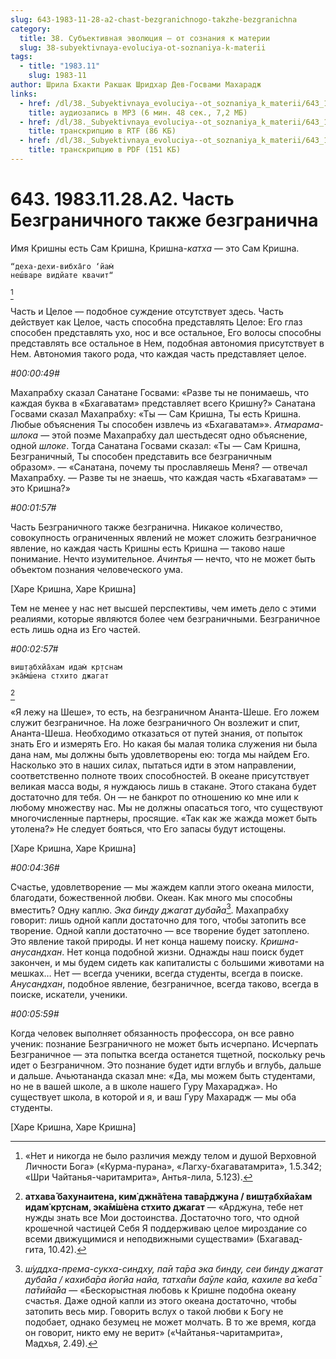 ```yaml
---
slug: 643-1983-11-28-a2-chast-bezgranichnogo-takzhe-bezgranichna
category:
  title: 38. Субъективная эволюция — от сознания к материи
  slug: 38-subyektivnaya-evoluciya-ot-soznaniya-k-materii
tags:
  - title: "1983.11"
    slug: 1983-11
author: Шрила Бхакти Ракшак Шридхар Дев-Госвами Махарадж
links:
  - href: /dl/38._Subyektivnaya_evoluciya--ot_soznaniya_k_materii/643_1983.11.28.A2_SridharMj_Chast_Bezgranichnogo_takzhe_bezgranichna.mp3
    title: аудиозапись в MP3 (6 мин. 48 сек., 7,2 МБ)
  - href: /dl/38._Subyektivnaya_evoluciya--ot_soznaniya_k_materii/643_1983.11.28.A2_SridharMj_Chast_Bezgranichnogo_takzhe_bezgranichna.rtf
    title: транскрипцию в RTF (86 КБ)
  - href: /dl/38._Subyektivnaya_evoluciya--ot_soznaniya_k_materii/643_1983.11.28.A2_SridharMj_Chast_Bezgranichnogo_takzhe_bezgranichna.pdf
    title: транскрипцию в PDF (151 КБ)
---
```


# 643. 1983.11.28.A2. Часть Безграничного также безгранична

Имя Кришны есть Сам Кришна, Кришна-*катха* — это Сам Кришна.

    “деха-дехи-вибха̄го ‘йам̇
    неш́варе видйате квачит“
[^_ftn1]

Часть и Целое — подобное суждение отсутствует здесь. Часть действует как Целое, часть способна представлять Целое: Его глаз способен представлять ухо, нос и все остальное, Его волосы способны представлять все остальное в Нем, подобная автономия присутствует в Нем. Автономия такого рода, что каждая часть представляет целое.

*#00:00:49#*

Махапрабху сказал Санатане Госвами: «Разве ты не понимаешь, что каждая буква в «Бхагаватам» представляет всего Кришну?» Санатана Госвами сказал Махапрабху: «Ты — Сам Кришна, Ты есть Кришна. Любые объяснения Ты способен извлечь из «Бхагаватам»». *Атмарама-шлока* — этой поэме Махапрабху дал шестьдесят одно объяснение, одной *шлоке*. Тогда Санатана Госвами сказал: «Ты — Сам Кришна, Безграничный, Ты способен представить все безграничным образом». — «Санатана, почему ты прославляешь Меня? — отвечал Махапрабху. — Разве ты не знаешь, что каждая часть «Бхагаватам» — это Кришна?»

*#00:01:57#*

Часть Безграничного также безгранична. Никакое количество, совокупность ограниченных явлений не может сложить безграничное явление, но каждая часть Кришны есть Кришна — таково наше понимание. Нечто изумительное. *Ачинтья* — нечто, что не может быть объектом познания человеческого ума.

[Харе Кришна, Харе Кришна]

Тем не менее у нас нет высшей перспективы, чем иметь дело с этими реалиями, которые являются более чем безграничными. Безграничное есть лишь одна из Его частей.

*#00:02:57#*

    виш̣т̣абхйа̄хам идам̇ кр̣тснам
    эка̄м̇ш́ена стхито джагат
[^_ftn2]

«Я лежу на Шеше», то есть, на безграничном Ананта-Шеше. Его ложем служит безграничное. На ложе безграничного Он возлежит и спит, Ананта-Шеша. Необходимо отказаться от путей знания, от попыток знать Его и измерять Его. Но какая бы малая толика служения ни была дана нам, мы должны быть удовлетворены ею: тогда мы найдем Его. Насколько это в наших силах, пытаться идти в этом направлении, соответственно полноте твоих способностей. В океане присутствует великая масса воды, я нуждаюсь лишь в стакане. Этого стакана будет достаточно для тебя. Он — не банкрот по отношению ко мне или к любому множеству нас. Мы не должны опасаться того, что существуют многочисленные партнеры, просящие. «Так как же жажда может быть утолена?» Не следует бояться, что Его запасы будут истощены.

[Харе Кришна, Харе Кришна]

*#00:04:36#*

Счастье, удовлетворение — мы жаждем капли этого океана милости, благодати, божественной любви. Океан. Как много мы способны вместить? Одну каплю. *Эка бинду джагат д̣уба̄йа*[^_ftn3]. Махапрабху говорит: лишь одной капли достаточно для того, чтобы затопить все творение. Одной капли достаточно — все творение будет затоплено. Это явление такой природы. И нет конца нашему поиску. *Кришна-анусандхан*. Нет конца подобной жизни. Однажды наш поиск будет закончен, и мы будем сидеть как капиталисты с большими животами на мешках… Нет — всегда ученики, всегда студенты, всегда в поиске. *Анусандхан*, подобное явление, безграничное, всегда таково, всегда в поиске, искатели, ученики.

*#00:05:59#*

Когда человек выполняет обязанность профессора, он все равно ученик: познание Безграничного не может быть исчерпано. Исчерпать Безграничное — эта попытка всегда останется тщетной, поскольку речь идет о Безграничном. Это познание будет идти вглубь и вглубь, дальше и дальше. Ачьютананда сказал мне: «Да, мы можем быть студентами, но не в вашей школе, а в школе нашего Гуру Махараджа». Но существует школа, в которой и я, и ваш Гуру Махарадж — мы оба студенты.

[Харе Кришна, Харе Кришна]



[^_ftn1]: «Нет и никогда не было различия между телом и душой Верховной Личности Бога» («Курма-пурана», «Лагху-бхагаватамрита», 1.5.342; «Шри Чайтанья-чаритамрита», Антья-лила, 5.123).

[^_ftn2]: **атхава̄ бахунаитена, ким̇ джн̃а̄тена тава̄рджуна / виш̣т̣абхйа̄хам идам̇ кр̣тснам, эка̄м̇ш́ена стхито джагат** — «Арджуна, тебе нет нужды знать все Мои достоинства. Достаточно того, что одной крошечной частицей Себя Я поддерживаю целое мироздание со всеми движущимися и неподвижными существами» (Бхагавад-гита, 10.42).

[^_ftn3]: *ш́уддха-према-сукха-синдху, па̄и та̄ра эка бинду, сеи бинду джагат д̣уба̄йа / кахиба̄ра йогйа найа, татха̄пи ба̄уле кайа, кахиле ва̄ кеба̄ па̄тийа̄йа* — «Бескорыстная любовь к Кришне подобна океану счастья. Даже одной капли из этого океана достаточно, чтобы затопить весь мир. Говорить вслух о такой любви к Богу не подобает, однако безумец не может молчать. В то же время, когда он говорит, никто ему не верит» («Чайтанья-чаритамрита», Мадхья, 2.49).

